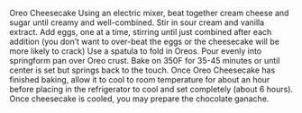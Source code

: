 Oreo Cheesecake
Using an electric mixer, beat together cream cheese and sugar until creamy and well-combined.
Stir in sour cream and vanilla extract.
Add eggs, one at a time, stirring until just combined after each addition (you don’t want to over-beat the eggs or the cheesecake will be more likely to crack)
Use a spatula to fold in Oreos.
Pour evenly into springform pan over Oreo crust.
Bake on 350F for 35-45 minutes or until center is set but springs back to the touch.
Once Oreo Cheesecake has finished baking, allow it to cool to room temperature for about an hour before placing in the refrigerator to cool and set completely (about 6 hours). Once cheesecake is cooled, you may prepare the chocolate ganache.